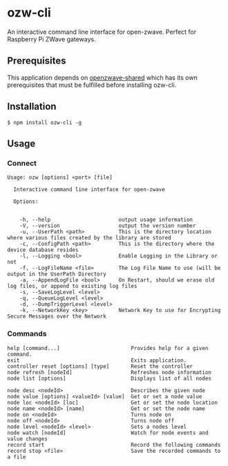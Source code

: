 # ozw-cli

An interactive command line interface for open-zwave. Perfect for Raspberry Pi ZWave gateways.

## Prerequisites

This application depends on [openzwave-shared](https://www.npmjs.com/package/openzwave-shared) which has its own prerequisites that must be fulfilled before installing ozw-cli.

## Installation

```
$ npm install ozw-cli -g
```

## Usage

### Connect

```
Usage: ozw [options] <port> [file]

  Interactive command line interface for open-zwave

  Options:


    -h, --help                      output usage information
    -V, --version                   output the version number
    -u, --UserPath <path>           This is the directory location where various files created by the library are stored
    -c, --ConfigPath <path>         This is the directory where the device database resides
    -l, --Logging <bool>            Enable Logging in the Library or not
    -f, --LogFileName <file>        The Log File Name to use (will be output in the UserPath Directory
    -a, --AppendLogFile <bool>      On Restart, should we erase old log files, or append to existing log files
    -s, --SaveLogLevel <level>
    -q, --QueueLogLevel <level>
    -d, --DumpTriggerLevel <level>
    -k, --NetworkKey <key>          Network Key to use for Encrypting Secure Messages over the Network
```

### Commands

```
help [command...]                       Provides help for a given command.
exit                                    Exits application.
controller reset [options] [type]       Reset the controller
node refresh [nodeId]                   Refreshes node information
node list [options]                     Displays list of all nodes

node desc <nodeId>                      Describes the given node
node value [options] <valueId> [value]  Get or set a node value
node loc <nodeId> [loc]                 Get or set the node location
node name <nodeId> [name]               Get or set the node name
node on <nodeId>                        Turns node on
node off <nodeId>                       Turns node off
node level <nodeId> <level>             Sets a nodes level
node watch [nodeId]                     Watch for node events and value changes
record start                            Record the following commands
record stop <file>                      Save the recorded commands to a file
```
